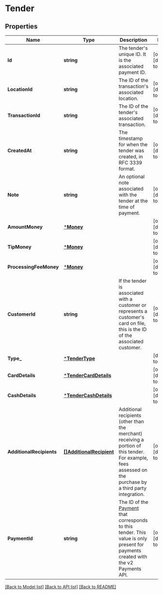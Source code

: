 # Tender

## Properties
Name | Type | Description | Notes
------------ | ------------- | ------------- | -------------
**Id** | **string** | The tender&#x27;s unique ID. It is the associated payment ID. | [optional] [default to null]
**LocationId** | **string** | The ID of the transaction&#x27;s associated location. | [optional] [default to null]
**TransactionId** | **string** | The ID of the tender&#x27;s associated transaction. | [optional] [default to null]
**CreatedAt** | **string** | The timestamp for when the tender was created, in RFC 3339 format. | [optional] [default to null]
**Note** | **string** | An optional note associated with the tender at the time of payment. | [optional] [default to null]
**AmountMoney** | [***Money**](Money.md) |  | [optional] [default to null]
**TipMoney** | [***Money**](Money.md) |  | [optional] [default to null]
**ProcessingFeeMoney** | [***Money**](Money.md) |  | [optional] [default to null]
**CustomerId** | **string** | If the tender is associated with a customer or represents a customer&#x27;s card on file, this is the ID of the associated customer. | [optional] [default to null]
**Type_** | [***TenderType**](TenderType.md) |  | [default to null]
**CardDetails** | [***TenderCardDetails**](TenderCardDetails.md) |  | [optional] [default to null]
**CashDetails** | [***TenderCashDetails**](TenderCashDetails.md) |  | [optional] [default to null]
**AdditionalRecipients** | [**[]AdditionalRecipient**](AdditionalRecipient.md) | Additional recipients (other than the merchant) receiving a portion of this tender. For example, fees assessed on the purchase by a third party integration. | [optional] [default to null]
**PaymentId** | **string** | The ID of the [Payment](entity:Payment) that corresponds to this tender. This value is only present for payments created with the v2 Payments API. | [optional] [default to null]

[[Back to Model list]](../README.md#documentation-for-models) [[Back to API list]](../README.md#documentation-for-api-endpoints) [[Back to README]](../README.md)

